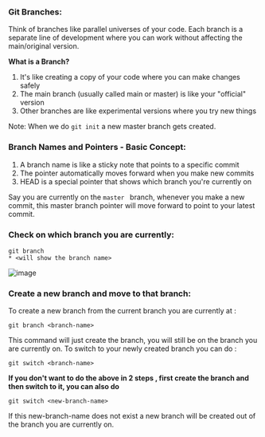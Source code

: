 ### Git Branches:

Think of branches like parallel universes of your code. Each branch is a separate line of development where you can work without affecting the main/original version.

**What is a Branch?**

1. It's like creating a copy of your code where you can make changes safely
2. The main branch (usually called main or master) is like your "official" version
3. Other branches are like experimental versions where you try new things

Note: When we do `git init` a new master branch gets created.

### Branch Names and Pointers - Basic Concept:

1. A branch name is like a sticky note that points to a specific commit
2. The pointer automatically moves forward when you make new commits
3. HEAD is a special pointer that shows which branch you're currently on

Say you are currently on the `master ` branch, whenever you make a new commit, this master branch pointer will move forward to point to your latest commit.

### Check on which branch you are currently:
```
git branch
* <will show the branch name>
```
![image](https://github.com/user-attachments/assets/36b1bbe4-ed1a-4758-b320-11dd917e78fe)


### Create a new branch and move to that branch:
To create a new branch from the current branch you are currently at :
```
git branch <branch-name>
```
This command will just create the branch, you will still be on the branch you are currently on.
To switch to your newly created branch you can do :

```
git switch <branch-name>
```

**If you don't want to do the above in 2 steps , first create the branch and then switch to it, you can also do**
```
git switch <new-branch-name>
```
If this new-branch-name does not exist a new branch will be created out of the branch you are currently on.


